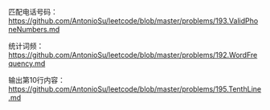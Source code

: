 匹配电话号码： https://github.com/AntonioSu/leetcode/blob/master/problems/193.ValidPhoneNumbers.md 

统计词频：https://github.com/AntonioSu/leetcode/blob/master/problems/192.WordFrequency.md

输出第10行内容：https://github.com/AntonioSu/leetcode/blob/master/problems/195.TenthLine.md  

